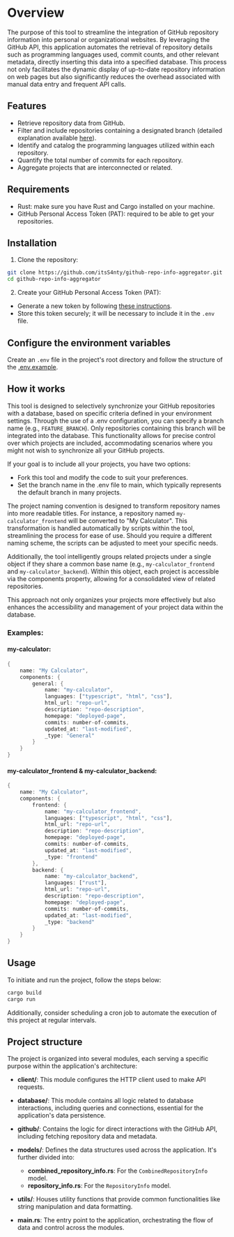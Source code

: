 # Overview
The purpose of this tool to streamline the integration of GitHub repository information into personal or organizational websites. By leveraging the GitHub API, this application automates the retrieval of repository details such as programming languages used, commit counts, and other relevant metadata, directly inserting this data into a specified database. This process not only facilitates the dynamic display of up-to-date repository information on web pages but also significantly reduces the overhead associated with manual data entry and frequent API calls.

## Features
- Retrieve repository data from GitHub.
- Filter and include repositories containing a designated branch (detailed explanation available [here](#how-it-works)).
- Identify and catalog the programming languages utilized within each repository.
- Quantify the total number of commits for each repository.
- Aggregate projects that are interconnected or related.

## Requirements
- Rust: make sure you have Rust and Cargo installed on your machine.
- GitHub Personal Access Token (PAT): required to be able to get your repositories.

## Installation
1. Clone the repository:

```bash
git clone https://github.com/itsS4nty/github-repo-info-aggregator.git
cd github-repo-info-aggregator
```

2. Create your GitHub Personal Access Token (PAT):
- Generate a new token by following [these instructions](https://docs.github.com/en/authentication/keeping-your-account-and-data-secure/managing-your-personal-access-tokens).
- Store this token securely; it will be necessary to include it in the `.env` file.

## Configure the environment variables
Create an `.env` file in the project's root directory and follow the structure of the [.env.example](.env.example).

## How it works
This tool is designed to selectively synchronize your GitHub repositories with a database, based on specific criteria defined in your environment settings. Through the use of a .env configuration, you can specify a branch name (e.g., `FEATURE_BRANCH`). Only repositories containing this branch will be integrated into the database. This functionality allows for precise control over which projects are included, accommodating scenarios where you might not wish to synchronize all your GitHub projects.

If your goal is to include all your projects, you have two options:

- Fork this tool and modify the code to suit your preferences.
- Set the branch name in the .env file to main, which typically represents the default branch in many projects.

The project naming convention is designed to transform repository names into more readable titles. For instance, a repository named `my-calculator_frontend` will be converted to "My Calculator". This transformation is handled automatically by scripts within the tool, streamlining the process for ease of use. Should you require a different naming scheme, the scripts can be adjusted to meet your specific needs.

Additionally, the tool intelligently groups related projects under a single object if they share a common base name (e.g., `my-calculator_frontend` and `my-calculator_backend`). Within this object, each project is accessible via the components property, allowing for a consolidated view of related repositories.

This approach not only organizes your projects more effectively but also enhances the accessibility and management of your project data within the database.

### Examples:

#### my-calculator:
```rust
{
    name: "My Calculator",
    components: {
        general: {
            name: "my-calculator",
            languages: ["typescript", "html", "css"],
            html_url: "repo-url",
            description: "repo-description",
            homepage: "deployed-page",
            commits: number-of-commits,
            updated_at: "last-modified",
            _type: "General"
        }
    }
}
```
#### my-calculator_frontend & my-calculator_backend:
```rust
{
    name: "My Calculator",
    components: {
        frontend: {
            name: "my-calculator_frontend",
            languages: ["typescript", "html", "css"],
            html_url: "repo-url",
            description: "repo-description",
            homepage: "deployed-page",
            commits: number-of-commits,
            updated_at: "last-modified",
            _type: "frontend"
        },
        backend: {
            name: "my-calculator_backend",
            languages: ["rust"],
            html_url: "repo-url",
            description: "repo-description",
            homepage: "deployed-page",
            commits: number-of-commits,
            updated_at: "last-modified",
            _type: "backend"
        }
    }
}
```

## Usage
To initiate and run the project, follow the steps below:
```bash
cargo build
cargo run
```
Additionally, consider scheduling a cron job to automate the execution of this project at regular intervals.



## Project structure

The project is organized into several modules, each serving a specific purpose within the application's architecture:

- **client/**: This module configures the HTTP client used to make API requests.

- **database/**: This module contains all logic related to database interactions, including queries and connections, essential for the application's data persistence.

- **github/**: Contains the logic for direct interactions with the GitHub API, including fetching repository data and metadata.

- **models/**: Defines the data structures used across the application. It's further divided into:
  - **combined_repository_info.rs**: For the `CombinedRepositoryInfo` model.
  - **repository_info.rs**: For the `RepositoryInfo` model.

- **utils/**: Houses utility functions that provide common functionalities like string manipulation and data formatting.

- **main.rs**: The entry point to the application, orchestrating the flow of data and control across the modules.